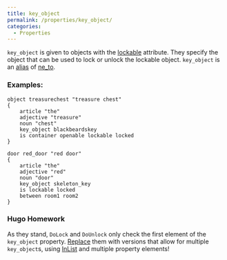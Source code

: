```yaml
---
title: key_object
permalink: /properties/key_object/
categories: 
  - Properties
---
```


`key_object` is given to objects with the
[lockable](/attributes/lockable/) attribute. They specify the object that
can be used to lock or unlock the lockable object. `key_object` is an
[alias](/basics/alias/) of [ne_to](/directions/ne_to/).

### Examples:

    object treasurechest "treasure chest"
    {
        article "the"
        adjective "treasure"
        noun "chest"
        key_object blackbeardskey
        is container openable lockable locked
    }

    door red_door "red door"
    {
        article "the"
        adjective "red"
        noun "door"
        key_object skeleton_key
        is lockable locked
        between room1 room2
    }

### Hugo Homework

As they stand, `DoLock` and `DoUnlock` only check the first element of
the `key_object` property. [Replace](/guts/replace/) them with
versions that allow for multiple `key_object`s, using
[InList](/routines/inlist/) and multiple property elements!
